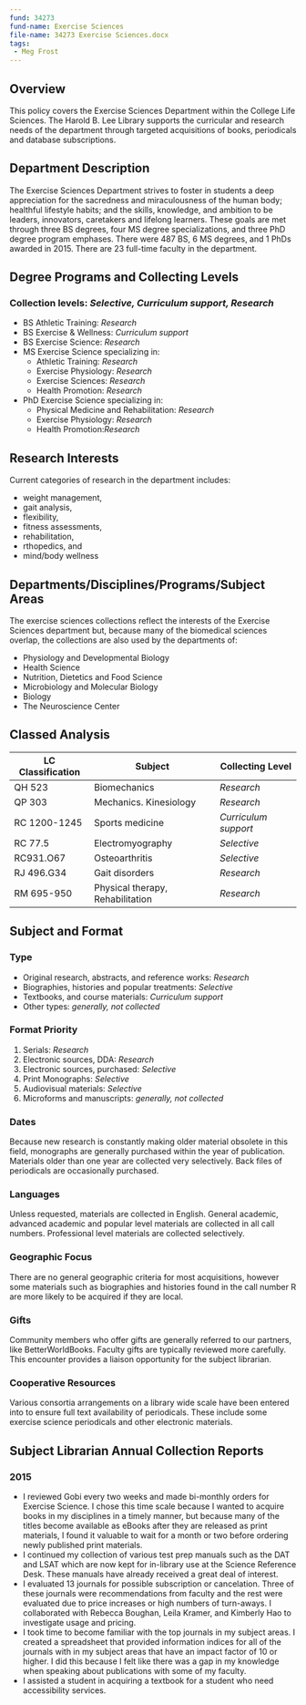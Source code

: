 ```yaml
---
fund: 34273
fund-name: Exercise Sciences
file-name: 34273 Exercise Sciences.docx
tags:
 - Meg Frost
---
```


## Overview

This policy covers the Exercise Sciences Department within the College Life Sciences. The Harold B. Lee Library supports the curricular and research needs of the department through targeted acquisitions of books, periodicals and database subscriptions.

## Department Description

The Exercise Sciences Department strives to foster in students a deep appreciation for the sacredness and miraculousness of the human body; healthful lifestyle habits; and the skills, knowledge, and ambition to be leaders, innovators, caretakers and lifelong learners. These goals are met through three BS degrees, four MS degree specializations, and three PhD degree program emphases. There were 487 BS, 6 MS degrees, and 1 PhDs awarded in 2015. There are 23 full-time faculty in the department.

## Degree Programs and Collecting Levels

### Collection levels: _Selective, Curriculum support, Research_

- BS Athletic Training: _Research_
- BS Exercise &amp; Wellness: _Curriculum support_
- BS Exercise Science: _Research_
- MS Exercise Science specializing in:
    - Athletic Training: _Research_
    - Exercise Physiology: _Research_
    - Exercise Sciences: _Research_
    - Health Promotion: _Research_
- PhD Exercise Science specializing in:
    - Physical Medicine and Rehabilitation: _Research_
    - Exercise Physiology: _Research_
    - Health Promotion:_Research_

## Research Interests

Current categories of research in the department includes:

- weight management,
- gait analysis,
- flexibility,
- fitness assessments,
- rehabilitation,
- rthopedics, and
- mind/body wellness

## Departments/<wbr>Disciplines/<wbr>Programs/<wbr>Subject Areas

The exercise sciences collections reflect the interests of the Exercise Sciences department but, because many of the biomedical sciences overlap, the collections are also used by the departments of:

- Physiology and Developmental Biology
- Health Science
- Nutrition, Dietetics and Food Science
- Microbiology and Molecular Biology
- Biology
- The Neuroscience Center

## Classed Analysis

| **LC Classification** | **Subject** | **Collecting Level** |
| --- | --- | --- |
| QH 523 | Biomechanics | _Research_ |
| QP 303 | Mechanics. Kinesiology | _Research_ |
| RC 1200-1245 | Sports medicine | _Curriculum support_ |
| RC 77.5 | Electromyography | _Selective_ |
| RC931.O67 | Osteoarthritis | _Selective_ |
| RJ 496.G34 | Gait disorders | _Research_ |
| RM 695-950 | Physical therapy, Rehabilitation | _Research_ |

## Subject and Format

### Type

- Original research, abstracts, and reference works: _Research_
- Biographies, histories and popular treatments: _Selective_
- Textbooks, and course materials: _Curriculum support_
- Other types: _generally, not collected_

### Format Priority

1. Serials: _Research_
2. Electronic sources, DDA: _Research_
3. Electronic sources, purchased: _Selective_
4. Print Monographs: _Selective_
5. Audiovisual materials: _Selective_
6. Microforms and manuscripts: _generally, not collected_

### Dates

Because new research is constantly making older material obsolete in this field, monographs are generally purchased within the year of publication. Materials older than one year are collected very selectively. Back files of periodicals are occasionally purchased.

### Languages

Unless requested, materials are collected in English. General academic, advanced academic and popular level materials are collected in all call numbers. Professional level materials are collected selectively.

### Geographic Focus

There are no general geographic criteria for most acquisitions, however some materials such as biographies and histories found in the call number R are more likely to be acquired if they are local.

### Gifts

Community members who offer gifts are generally referred to our partners, like BetterWorldBooks. Faculty gifts are typically reviewed more carefully. This encounter provides a liaison opportunity for the subject librarian.

### Cooperative Resources

Various consortia arrangements on a library wide scale have been entered into to ensure full text availability of periodicals. These include some exercise science periodicals and other electronic materials.

## Subject Librarian Annual Collection Reports

### 2015

- I reviewed Gobi every two weeks and made bi-monthly orders for Exercise Science. I chose this time scale because I wanted to acquire books in my disciplines in a timely manner, but because many of the titles become available as eBooks after they are released as print materials, I found it valuable to wait for a month or two before ordering newly published print materials.
- I continued my collection of various test prep manuals such as the DAT and LSAT which are now kept for in-library use at the Science Reference Desk. These manuals have already received a great deal of interest.
- I evaluated 13 journals for possible subscription or cancelation. Three of these journals were recommendations from faculty and the rest were evaluated due to price increases or high numbers of turn-aways. I collaborated with Rebecca Boughan, Leila Kramer, and Kimberly Hao to investigate usage and pricing.
- I took time to become familiar with the top journals in my subject areas. I created a spreadsheet that provided information indices for all of the journals with in my subject areas that have an impact factor of 10 or higher. I did this because I felt like there was a gap in my knowledge when speaking about publications with some of my faculty.
- I assisted a student in acquiring a textbook for a student who need accessibility services.
